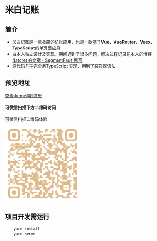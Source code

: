 # 米白记账

## 简介

- 米白记账是一款极简的记账应用，也是一款基于**Vue、VueRouter、Vuex、TypeScript**的单页面应用
- 由本人独立设计及实现，期间遇到了很多问题，解决过程记录在本人的博客
  [Natcret 的文章 - SegmentFault 思否](https://segmentfault.com/u/blueberrypie/articles)
- 源代码几乎完全用TypeScript 实现，用到了装饰器语法

## 预览地址

[查看demo请戳这里](https://gaojuze.github.io/beige-blank-website/#/money) 



#### 可微信扫描下方二维码访问

可微信扫描二维码体验

![](src/assets/qrcode.png)


## 项目开发需运行

```
    yarn install
    yarn serve
```
